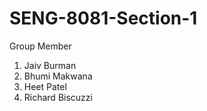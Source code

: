 # SENG-8081-Section-1

Group Member
1. Jaiv Burman
2. Bhumi Makwana
3. Heet Patel
4. Richard Biscuzzi
